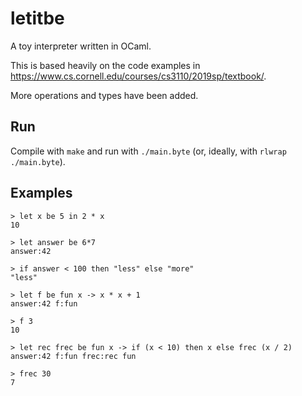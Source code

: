 # letitbe
A toy interpreter written in OCaml.

This is based heavily on the code examples in https://www.cs.cornell.edu/courses/cs3110/2019sp/textbook/.

More operations and types have been added.

## Run
Compile with `make` and run with `./main.byte` (or, ideally, with `rlwrap ./main.byte`).

## Examples

```
> let x be 5 in 2 * x
10

> let answer be 6*7
answer:42

> if answer < 100 then "less" else "more"
"less"

> let f be fun x -> x * x + 1
answer:42 f:fun 

> f 3
10

> let rec frec be fun x -> if (x < 10) then x else frec (x / 2) 
answer:42 f:fun frec:rec fun 

> frec 30
7
```
